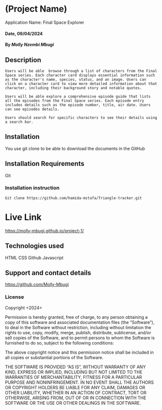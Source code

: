 # (Project Name)
Application Name: Final Space Explorer

#### Date, 09/04/2024

#### By *Molly Nzembi Mbugi*

## Description
    Users will be able  browse through a list of characters from the Final Space series. Each character card displays essential information such as the character's name, species, status, and an image. Users can click on a character card to view more detailed information about that character, including their background story and notable quotes.

    Users will be able explore a comprehensive episode guide that lists all the episodes from the Final Space series. Each episode entry includes details such as the episode number, title, air date. Users can see episodes details.

    Users should search for specific characters to see their details using a search bar.
    
## Installation
You use git clone to be able to download the documents in the GitHub

## Installation Requirements
Git

### Installation instruction
```
Git clone https://github.com/hamida-mstafa/Triangle-tracker.git

```

# Live Link
https://molly-mbugi.github.io/project-1/

## Technologies used
HTML
CSS
Github
Javascript

## Support and contact details
https://github.com/Molly-Mbugi

### License
Copyright <2024> <Molly Mbugi>

Permission is hereby granted, free of charge, to any person obtaining a copy of this software and associated documentation files (the “Software”), to deal in the Software without restriction, including without limitation the rights to use, copy, modify, merge, publish, distribute, sublicense, and/or sell copies of the Software, and to permit persons to whom the Software is furnished to do so, subject to the following conditions:

The above copyright notice and this permission notice shall be included in all copies or substantial portions of the Software.

THE SOFTWARE IS PROVIDED “AS IS”, WITHOUT WARRANTY OF ANY KIND, EXPRESS OR IMPLIED, INCLUDING BUT NOT LIMITED TO THE WARRANTIES OF MERCHANTABILITY, FITNESS FOR A PARTICULAR PURPOSE AND NONINFRINGEMENT. IN NO EVENT SHALL THE AUTHORS OR COPYRIGHT HOLDERS BE LIABLE FOR ANY CLAIM, DAMAGES OR OTHER LIABILITY, WHETHER IN AN ACTION OF CONTRACT, TORT OR OTHERWISE, ARISING FROM, OUT OF OR IN CONNECTION WITH THE SOFTWARE OR THE USE OR OTHER DEALINGS IN THE SOFTWARE.



















